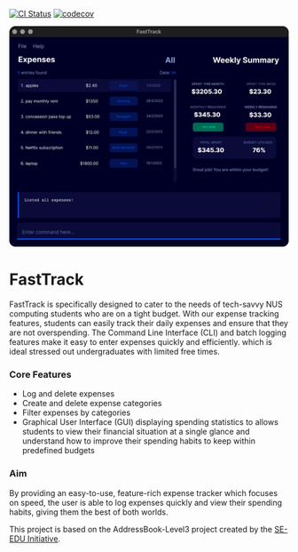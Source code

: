 [![CI Status](https://github.com/AY2223S2-CS2103T-W09-2/tp/workflows/Java%20CI/badge.svg)](https://github.com/AY2223S2-CS2103T-W09-2/tp/actions)
[![codecov](https://codecov.io/gh/AY2223S2-CS2103T-W09-2/tp/branch/master/graph/badge.svg)](https://codecov.io/gh/AY2223S2-CS2103T-W09-2/tp/)


![UiMockup](docs/images/Ui.png)

# FastTrack
FastTrack is specifically designed to cater to the needs of tech-savvy NUS computing students who are on a tight budget.
With our expense tracking features, students can easily track their daily expenses and ensure that they are not overspending.
The Command Line Interface (CLI) and batch logging features make it easy to enter expenses quickly and efficiently.
which is ideal stressed out undergraduates with limited free times.

### Core Features
* Log and delete expenses
* Create and delete expense categories
* Filter expenses by categories
* Graphical User Interface (GUI) displaying spending statistics to allows students to view their financial situation at a single glance and understand how to improve their spending habits to keep within predefined budgets

### Aim
By providing an easy-to-use, feature-rich expense tracker which focuses on speed, the user is able to log expenses quickly and view their spending habits, giving them the best of both worlds.


This project is based on the AddressBook-Level3 project created by the [SE-EDU Initiative](http://se-education.org).
